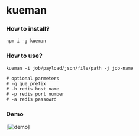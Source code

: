 # kueman

### How to install?
```
npm i -g kueman
```

### How to use?
```
kueman -i job/payload/json/file/path -j job-name

# optional parmeters
# -q que prefix
# -h redis host name
# -p redis port number
# -a redis passowrd

```

### Demo

[![demo](https://raw.githubusercontent.com/souravray/kueman/master/screen_shots/demo.gif)]
